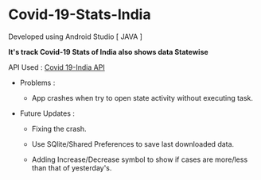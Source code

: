 # Covid-19-Stats-India 

  Developed using Android Studio [ JAVA ]
  
  **It's track Covid-19 Stats of India also shows data Statewise**
  
  API Used : [Covid 19-India API](https://api.covid19india.org/data.json)
  
  * Problems :
  
    * App crashes when try to open state activity without executing task.
    
  * Future Updates :
    
    * Fixing the crash.
  
    * Use SQlite/Shared Preferences to save last downloaded data.
    
    * Adding Increase/Decrease symbol to show if cases are more/less than that of yesterday's.
    
  
  
  
  
   
